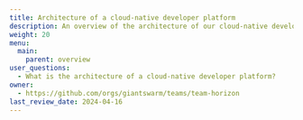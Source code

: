 ```yaml
---
title: Architecture of a cloud-native developer platform
description: An overview of the architecture of our cloud-native developer platform.
weight: 20
menu:
  main:
    parent: overview
user_questions:
  - What is the architecture of a cloud-native developer platform?
owner:
  - https://github.com/orgs/giantswarm/teams/team-horizon
last_review_date: 2024-04-16
---
```

